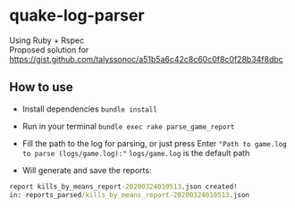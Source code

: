 # quake-log-parser

Using Ruby + Rspec <br />
Proposed solution for https://gist.github.com/talyssonoc/a51b5a6c42c8c60c0f8c0f28b34f8dbc

## How to use

- Install dependencies
`bundle install` <br/>

- Run in your terminal
`bundle exec rake parse_game_report` <br/>

- Fill the path to the log for parsing, or just press Enter 
`"Path to game.log to parse (logs/game.log):"`
`logs/game.log` is the default path <br/>

- Will generate and save the reports:

```cmd
report kills_by_means_report-20200324010513.json created!
in: reports_parsed/kills_by_means_report-20200324010513.json
```
